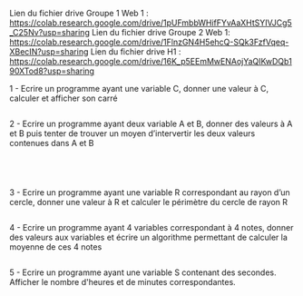 
Lien du fichier drive Groupe 1 Web 1 : https://colab.research.google.com/drive/1pUFmbbWHifFYvAaXHtSYIVJCg5_C25Nv?usp=sharing
Lien du fichier drive Groupe 2 Web 1: https://colab.research.google.com/drive/1FlnzGN4H5ehcQ-SQk3FzfVqeq-XBecIN?usp=sharing
Lien du fichier drive H1 : https://colab.research.google.com/drive/16K_p5EEmMwENAojYaQIKwDQb190XTod8?usp=sharing

1 - Ecrire un programme ayant une variable C, donner une valeur à C, calculer et afficher son carré

```

```

2 - Ecrire un programme ayant deux variable A et B, donner des valeurs à A et B puis tenter de trouver un moyen d’intervertir les deux valeurs contenues dans A et B

```

```

```

```

```

```

```

```

3 - Ecrire un programme ayant une variable R correspondant au rayon d’un cercle, donner une valeur à R et calculer le périmètre du cercle de rayon R

```

```

4 - Ecrire un programme ayant 4 variables correspondant à 4 notes, donner des valeurs aux variables et écrire un algorithme permettant de calculer la moyenne de ces 4 notes

```

```

5 - Ecrire un programme ayant une variable S contenant des secondes. Afficher le nombre d'heures et de minutes correspondantes.

```

```
